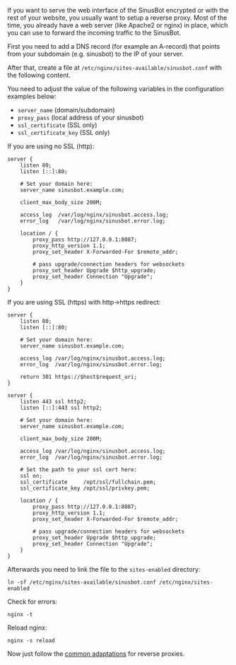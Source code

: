 If you want to serve the web interface of the SinusBot encrypted or with the rest of your website, you usually want to setup a reverse proxy. Most of the time, you already have a web server (like Apache2 or nginx) in place, which you can use to forward the incoming traffic to the SinusBot.

First you need to add a DNS record (for example an A-record) that points from your subdomain (e.g. sinusbot) to the IP of your server.

After that, create a file at `/etc/nginx/sites-available/sinusbot.conf` with the following content.

You need to adjust the value of the following variables in the configuration examples below:

- `server_name` (domain/subdomain)
- `proxy_pass` (local address of your sinusbot)
- `ssl_certificate` (SSL only)
- `ssl_certificate_key` (SSL only)

If you are using no SSL (http):

<!-- TODO: check if websockets work -->

```nginx
server {
    listen 80;
    listen [::]:80;
    
    # Set your domain here:
    server_name sinusbot.example.com;

    client_max_body_size 200M;
    
    access_log  /var/log/nginx/sinusbot.access.log;
    error_log   /var/log/nginx/sinusbot.error.log;
    
    location / {
        proxy_pass http://127.0.0.1:8087;
        proxy_http_version 1.1;
        proxy_set_header X-Forwarded-For $remote_addr;

        # pass upgrade/connection headers for websockets
        proxy_set_header Upgrade $http_upgrade;
        proxy_set_header Connection "Upgrade";
    }
}
```

If you are using SSL (https) with http->https redirect:

```nginx
server {
    listen 80;
    listen [::]:80;
    
    # Set your domain here:
    server_name sinusbot.example.com;
    
    access_log /var/log/nginx/sinusbot.access.log;
    error_log  /var/log/nginx/sinusbot.error.log;
    
    return 301 https://$host$request_uri;
}

server {
    listen 443 ssl http2;
    listen [::]:443 ssl http2;
    
    # Set your domain here:
    server_name sinusbot.example.com;
    
    client_max_body_size 200M;
    
    access_log /var/log/nginx/sinusbot.access.log;
    error_log  /var/log/nginx/sinusbot.error.log;
    
    # Set the path to your ssl cert here:
    ssl on;
    ssl_certificate     /opt/ssl/fullchain.pem;
    ssl_certificate_key /opt/ssl/privkey.pem;
    
    location / {
        proxy_pass http://127.0.0.1:8087;
        proxy_http_version 1.1;
        proxy_set_header X-Forwarded-For $remote_addr;

        # pass upgrade/connection headers for websockets
        proxy_set_header Upgrade $http_upgrade;
        proxy_set_header Connection "Upgrade";
    }
}
```

Afterwards you need to link the file to the `sites-enabled` directory:

`ln -sf /etc/nginx/sites-available/sinusbot.conf /etc/nginx/sites-enabled`

Check for errors:

`nginx -t`

Reload nginx:

`nginx -s reload`

Now just follow the [common adaptations](common-adaptations.md) for reverse proxies.
